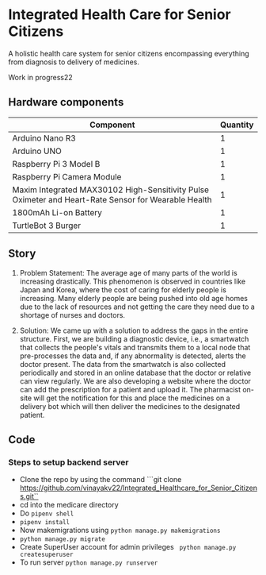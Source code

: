 # Integrated Health Care for Senior Citizens

A holistic health care system for senior citizens encompassing everything from diagnosis to delivery of medicines.

Work in progress22

## Hardware components

| Component | Quantity |
|-----------|----------|
| Arduino Nano R3 | 1 |
| Arduino UNO | 1 |
| Raspberry Pi 3 Model B | 1 |
| Raspberry Pi Camera Module | 1 |
| Maxim Integrated MAX30102 High-Sensitivity Pulse Oximeter and Heart-Rate Sensor for Wearable Health | 1 |
| 1800mAh Li-on Battery | 1 |
| TurtleBot 3 Burger | 1 |

## Story

1. Problem Statement:
   The average age of many parts of the world is increasing drastically. This phenomenon is observed in countries like Japan and Korea, where the cost of caring for elderly people is increasing. Many elderly people are being pushed into old age homes due to the lack of resources and not getting the care they need due to a shortage of nurses and doctors.

2. Solution:
   We came up with a solution to address the gaps in the entire structure. First, we are building a diagnostic device, i.e., a smartwatch that collects the people's vitals and transmits them to a local node that pre-processes the data and, if any abnormality is detected, alerts the doctor present. The data from the smartwatch is also collected periodically and stored in an online database that the doctor or relative can view regularly. We are also developing a website where the doctor can add the prescription for a patient and upload it. The pharmacist on-site will get the notification for this and place the medicines on a delivery bot which will then deliver the medicines to the designated patient.

## Code

### Steps to setup backend server
- Clone the repo by using the command ```git clone https://github.com/vinayakv22/Integrated_Healthcare_for_Senior_Citizens.git``
- cd into the medicare directory
- Do ```pipenv shell```
- ```pipenv install```
- Now makemigrations using ```python manage.py makemigrations```
- ```python manage.py migrate```
- Create SuperUser account for admin privileges ``` python manage.py createsuperuser```
- To run server ```python manage.py runserver```
